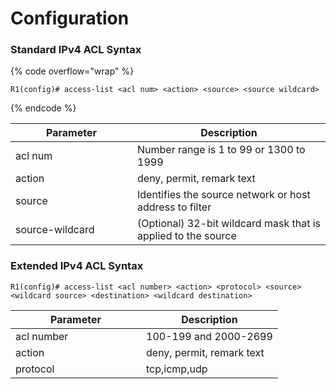 # Configuration

### Standard IPv4 ACL Syntax

{% code overflow="wrap" %}
```
R1(config)# access-list <acl num> <action> <source> <source wildcard>
```
{% endcode %}

<table><thead><tr><th width="179">Parameter</th><th>Description</th></tr></thead><tbody><tr><td>acl num</td><td>Number range is 1 to 99 or 1300 to 1999</td></tr><tr><td>action</td><td>deny, permit, remark text</td></tr><tr><td>source</td><td>Identifies the source network or host address to filter</td></tr><tr><td>source-wildcard</td><td>(Optional) 32-bit wildcard mask that is applied to the source</td></tr></tbody></table>

### Extended IPv4 ACL Syntax

```
R1(config)# access-list <acl number> <action> <protocol> <source> <wildcard source> <destination> <wildcard destination>
```

<table><thead><tr><th width="193">Parameter</th><th>Description</th></tr></thead><tbody><tr><td>acl number</td><td>100-199 and 2000-2699</td></tr><tr><td>action</td><td>deny, permit, remark text</td></tr><tr><td>protocol</td><td>tcp,icmp,udp</td></tr></tbody></table>
